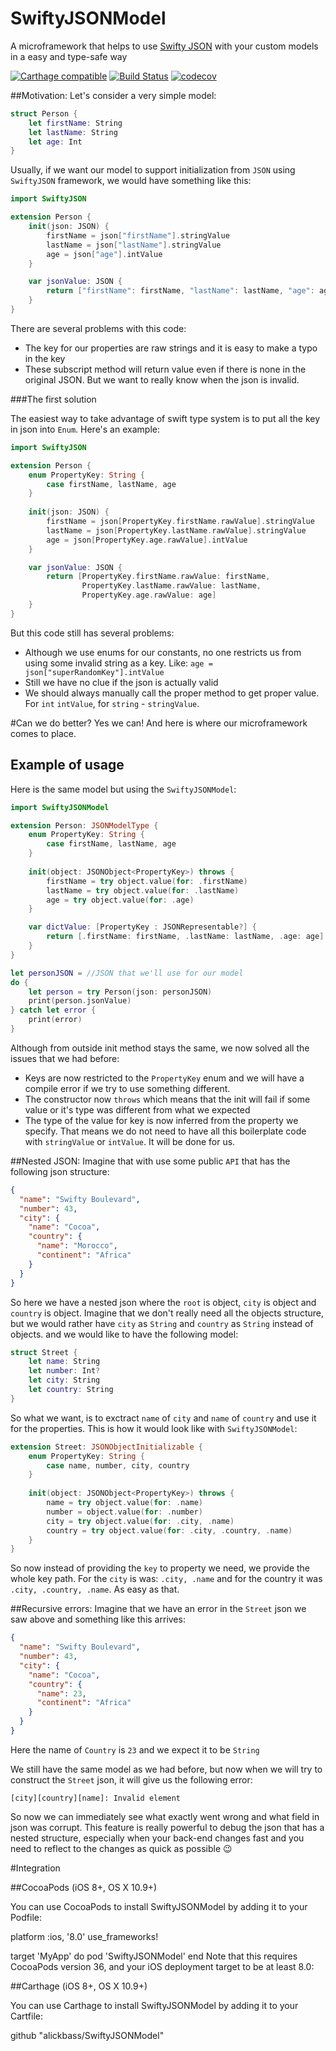 # SwiftyJSONModel
A microframework that helps to use [Swifty JSON](https://github.com/SwiftyJSON/SwiftyJSON) with your custom models in a easy and type-safe way

[![Carthage compatible](https://img.shields.io/badge/Carthage-compatible-4BC51D.svg?style=flat)](https://github.com/Carthage/Carthage) 
[![Build Status](https://travis-ci.org/alickbass/SwiftyJSONModel.svg?branch=master)](https://travis-ci.org/alickbass/SwiftyJSONModel)
[![codecov](https://codecov.io/gh/alickbass/SwiftyJSONModel/branch/master/graph/badge.svg)](https://codecov.io/gh/alickbass/SwiftyJSONModel)

##Motivation:
Let's consider a very simple model:

```swift
struct Person {
    let firstName: String
    let lastName: String
    let age: Int
}
```
Usually, if we want our model to support initialization from `JSON` using `SwiftyJSON` framework, we would have something like this:

```swift
import SwiftyJSON

extension Person {
    init(json: JSON) {
        firstName = json["firstName"].stringValue
        lastName = json["lastName"].stringValue
        age = json["age"].intValue
    }

    var jsonValue: JSON {
        return ["firstName": firstName, "lastName": lastName, "age": age]
    }
}
```
There are several problems with this code:

  * The key for our properties are raw strings and it is easy to make a typo in the key
  * These subscript method will return value even if there is none in the original JSON. But we want to really know when the json is invalid.

###The first solution

The easiest way to take advantage of swift type system is to put all the key in json into `Enum`. Here's an example:

```swift
import SwiftyJSON

extension Person {
    enum PropertyKey: String {
        case firstName, lastName, age
    }
    
    init(json: JSON) {
        firstName = json[PropertyKey.firstName.rawValue].stringValue
        lastName = json[PropertyKey.lastName.rawValue].stringValue
        age = json[PropertyKey.age.rawValue].intValue
    }

    var jsonValue: JSON {
        return [PropertyKey.firstName.rawValue: firstName,
                PropertyKey.lastName.rawValue: lastName,
                PropertyKey.age.rawValue: age]
    }
}
```

But this code still has several problems:

* Although we use enums for our constants, no one restricts us from using some invalid string as a key. Like: `age = json["superRandomKey"].intValue`
* Still we have no clue if the json is actually valid
* We should always manually call the proper method to get proper value. For `int` `intValue`, for `string` - `stringValue`.

#Can we do better?
Yes we can! And here is where our microframework comes to place. 
## Example of usage
Here is the same model but using the `SwiftyJSONModel`:

```swift
import SwiftyJSONModel

extension Person: JSONModelType {
    enum PropertyKey: String {
        case firstName, lastName, age
    }
    
    init(object: JSONObject<PropertyKey>) throws {
        firstName = try object.value(for: .firstName)
        lastName = try object.value(for: .lastName)
        age = try object.value(for: .age)
    }

    var dictValue: [PropertyKey : JSONRepresentable?] {
        return [.firstName: firstName, .lastName: lastName, .age: age]
    }
}

let personJSON = //JSON that we'll use for our model
do {
    let person = try Person(json: personJSON)
    print(person.jsonValue)
} catch let error {
    print(error)
}
```

Although from outside init method stays the same, we now solved all the issues that we had before:

* Keys are now restricted to the `PropertyKey` enum and we will have a compile error if we try to use something different.
* The constructor now `throws` which means that the init will fail if some value or it's type was different from what we expected
* The type of the value for key is now inferred from the property we specify. That means we do not need to have all this boilerplate code with `stringValue` or `intValue`. It will be done for us.

##Nested JSON:
Imagine that with use some public `API` that has the following json structure:

```json
{
  "name": "Swifty Boulevard",
  "number": 43,
  "city": {
    "name": "Cocoa",
    "country": {
      "name": "Morocco",
      "continent": "Africa"
    }
  }
}
```

So here we have a nested json where the `root` is object, `city` is object and `country` is object. Imagine that we don't really need all the objects structure, but we would rather have `city` as `String` and `country` as `String` instead of objects. and we would like to have the following model:

```swift
struct Street {
    let name: String
    let number: Int?
    let city: String
    let country: String
}
```

So what we want, is to exctract `name` of `city` and `name` of `country` and use it for the properties. This is how it would look like with `SwiftyJSONModel`:

```swift
extension Street: JSONObjectInitializable {
    enum PropertyKey: String {
        case name, number, city, country
    }
    
    init(object: JSONObject<PropertyKey>) throws {
        name = try object.value(for: .name)
        number = object.value(for: .number)
        city = try object.value(for: .city, .name)
        country = try object.value(for: .city, .country, .name)
    }
}
```

So now instead of providing the `key` to property we need, we provide the whole key path. For the `city` is was: `.city, .name` and for the country it was `.city, .country, .name`. As easy as that.

##Recursive errors:
Imagine that we have an error in the `Street` json we saw above and something like this arrives:

```json
{
  "name": "Swifty Boulevard",
  "number": 43,
  "city": {
    "name": "Cocoa",
    "country": {
      "name": 23,
      "continent": "Africa"
    }
  }
}
```

Here the name of `Country` is `23` and we expect it to be `String`

We still have the same model as we had before, but now when we will try to construct the `Street` json, it will give us the following error:

```
[city][country][name]: Invalid element
```

So now we can immediately see what exactly went wrong and what field in json was corrupt. This feature is really powerful to debug the json that has a nested structure, especially when your back-end changes fast and you need to reflect to the changes as quick as possible 😉

#Integration

##CocoaPods (iOS 8+, OS X 10.9+)

You can use CocoaPods to install SwiftyJSONModel by adding it to your Podfile:

platform :ios, '8.0'
use_frameworks!

target 'MyApp' do
pod 'SwiftyJSONModel'
end
Note that this requires CocoaPods version 36, and your iOS deployment target to be at least 8.0:

##Carthage (iOS 8+, OS X 10.9+)

You can use Carthage to install SwiftyJSONModel by adding it to your Cartfile:

github "alickbass/SwiftyJSONModel"

